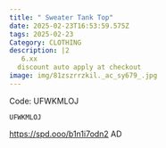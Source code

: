 ```yaml
---
title: " Sweater Tank Top"
date: 2025-02-23T16:53:59.575Z
tags: 2025-02-23
Category: CLOTHING
description: |2
   6.xx
  discount auto apply at checkout 
image: img/81zszrrzkil._ac_sy679_.jpg
---
```

 Code: UFWKMLOJ 

<pre class="language-javascript"><code

class="language-javascript">UFWKMLOJ </code></pre>

 https://spd.ooo/b1n1i7odn2
AD